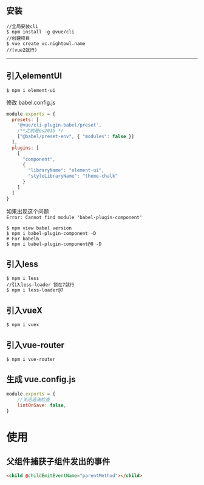 ## 安装
```shell
//全局安装cli
$ npm install -g @vue/cli
//创建项目
$ vue create vc.nightowl.name
//(vue2就行)
```
---

## 引入elementUI

```shell
$ npm i element-ui
```
修改 babel.config.js
```javascript
module.exports = {
  presets: [
    '@vue/cli-plugin-babel/preset',
    /**之前是es2015 */
    ["@babel/preset-env", { "modules": false }]
  ],
  plugins: [
    [
      "component",
      {
        "libraryName": "element-ui",
        "styleLibraryName": "theme-chalk"
      }
    ]
  ]
}
```

如果出现这个问题  
`Error: Cannot find module 'babel-plugin-component'`
```shell
$ npm view babel version
$ npm i babel-plugin-component -D
# For babel6 
$ npm i babel-plugin-component@0 -D
```

## 引入less
```shell
$ npm i less
//引入less-loader 锁在7就行
$ npm i less-loader@7
```

## 引入vueX
```shell
$ npm i vuex
```
## 引入vue-router
```shell
$ npm i vue-router
```

## 生成 vue.config.js
```javascript
module.exports = {
    //关闭语法检查
    lintOnSave: false,
}
```

# 使用
## 父组件捕获子组件发出的事件

```html
<child @childEmitEventName="parentMethod"></child>
```